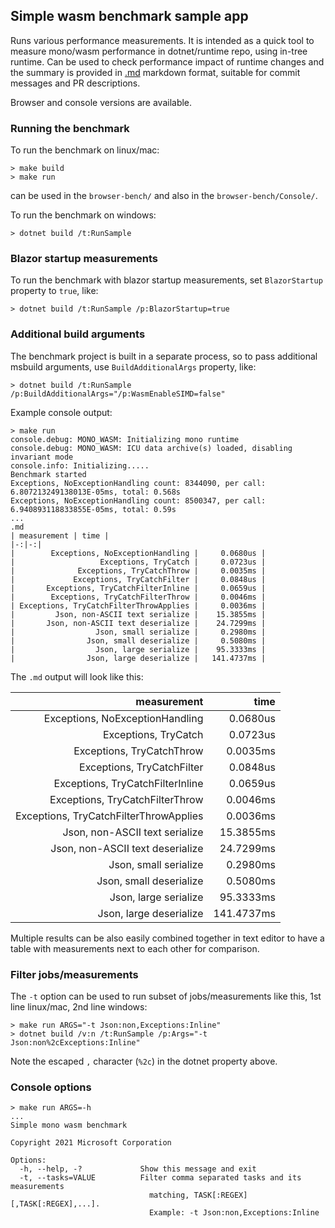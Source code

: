 ## Simple wasm benchmark sample app

Runs various performance measurements. It is intended as a quick tool to measure mono/wasm performance
in dotnet/runtime repo, using in-tree runtime. Can be used to check performance impact of runtime changes
and the summary is provided in [.md](https://guides.github.com/features/mastering-markdown/) markdown format,
suitable for commit messages and PR descriptions.

Browser and console versions are available.

### Running the benchmark

To run the benchmark on linux/mac:

    > make build
    > make run

can be used in the `browser-bench/` and also in the `browser-bench/Console/`.

To run the benchmark on windows:

    > dotnet build /t:RunSample

### Blazor startup measurements

To run the benchmark with blazor startup measurements, set `BlazorStartup` property to `true`, like:

    > dotnet build /t:RunSample /p:BlazorStartup=true

### Additional build arguments

The benchmark project is built in a separate process, so to pass additional msbuild arguments, use `BuildAdditionalArgs` property, like:

    > dotnet build /t:RunSample  /p:BuildAdditionalArgs="/p:WasmEnableSIMD=false"

Example console output:

    > make run
    console.debug: MONO_WASM: Initializing mono runtime
    console.debug: MONO_WASM: ICU data archive(s) loaded, disabling invariant mode
    console.info: Initializing.....
    Benchmark started
    Exceptions, NoExceptionHandling count: 8344090, per call: 6.807213249138013E-05ms, total: 0.568s
    Exceptions, NoExceptionHandling count: 8500347, per call: 6.940893118833855E-05ms, total: 0.59s
    ...
    .md
    | measurement | time |
    |-:|-:|
    |        Exceptions, NoExceptionHandling |     0.0680us |
    |                   Exceptions, TryCatch |     0.0723us |
    |              Exceptions, TryCatchThrow |     0.0035ms |
    |             Exceptions, TryCatchFilter |     0.0848us |
    |       Exceptions, TryCatchFilterInline |     0.0659us |
    |        Exceptions, TryCatchFilterThrow |     0.0046ms |
    | Exceptions, TryCatchFilterThrowApplies |     0.0036ms |
    |         Json, non-ASCII text serialize |    15.3855ms |
    |       Json, non-ASCII text deserialize |    24.7299ms |
    |                  Json, small serialize |     0.2980ms |
    |                Json, small deserialize |     0.5080ms |
    |                  Json, large serialize |    95.3333ms |
    |                Json, large deserialize |   141.4737ms |

The `.md` output will look like this:

| measurement | time |
|-:|-:|
|        Exceptions, NoExceptionHandling |     0.0680us |
|                   Exceptions, TryCatch |     0.0723us |
|              Exceptions, TryCatchThrow |     0.0035ms |
|             Exceptions, TryCatchFilter |     0.0848us |
|       Exceptions, TryCatchFilterInline |     0.0659us |
|        Exceptions, TryCatchFilterThrow |     0.0046ms |
| Exceptions, TryCatchFilterThrowApplies |     0.0036ms |
|         Json, non-ASCII text serialize |    15.3855ms |
|       Json, non-ASCII text deserialize |    24.7299ms |
|                  Json, small serialize |     0.2980ms |
|                Json, small deserialize |     0.5080ms |
|                  Json, large serialize |    95.3333ms |
|                Json, large deserialize |   141.4737ms |

Multiple results can be also easily combined together in text editor to have a table with measurements next to each other for comparison.

### Filter jobs/measurements

The `-t` option can be used to run subset of jobs/measurements like this, 1st line linux/mac, 2nd line windows:

    > make run ARGS="-t Json:non,Exceptions:Inline"
    > dotnet build /v:n /t:RunSample /p:Args="-t Json:non%2cExceptions:Inline"

Note the escaped `,` character (`%2c`) in the dotnet property above.

### Console options

    > make run ARGS=-h
    ...
    Simple mono wasm benchmark
    
    Copyright 2021 Microsoft Corporation
    
    Options:
      -h, --help, -?             Show this message and exit
      -t, --tasks=VALUE          Filter comma separated tasks and its measurements
                                   matching, TASK[:REGEX][,TASK[:REGEX],...].
                                   Example: -t Json:non,Exceptions:Inline
